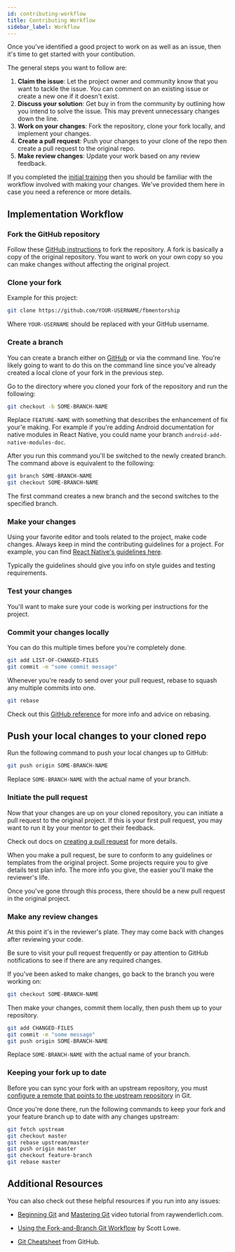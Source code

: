 ```yaml
---
id: contributing-workflow
title: Contributing Workflow
sidebar_label: Workflow
---
```


Once you've identified a good project to work on as well as an issue, then it's time to get started with your contibution.

The general steps you want to follow are:

1. **Claim the issue**: Let the project owner and community know that you want to tackle the issue. You can comment on an existing issue or create a new one if it doesn't exist.
1. **Discuss your solution**: Get buy in from the community by outlining how you intend to solve the issue. This may prevent unnecessary changes down the line.
1. **Work on your changes**: Fork the repository, clone your fork locally, and implement your changes.
1. **Create a pull request**: Push your changes to your clone of the repo then create a pull request to the original repo.
1. **Make review changes**: Update your work based on any review feedback.

If you completed the [initial training](ContributingGettingStarted.md#initial-training) then you should be familiar with the workflow involved with making your changes. We've provided them here in case you need a reference or more details.

## Implementation Workflow

### Fork the GitHub repository

Follow these [GitHub instructions](https://help.github.com/articles/fork-a-repo/) to fork the repository. A fork is basically a copy of the original repository. You want to work on your own copy so you can make changes without affecting the original project.

### Clone your fork

Example for this project:

```bash
git clone https://github.com/YOUR-USERNAME/fbmentorship
```

Where `YOUR-USERNAME` should be replaced with your GitHub username.

### Create a branch

You can create a branch either on [GitHub](https://help.github.com/articles/creating-and-deleting-branches-within-your-repository/) or via the command line. You're likely going to want to do this on the command line since you've already created a local clone of your fork in the previous step.

Go to the directory where you cloned your fork of the repository and run the following:

```bash
git checkout -b SOME-BRANCH-NAME
```

Replace `FEATURE-NAME` with something that describes the enhancement of fix your'e making. For example if you're adding Android documentation for native modules in React Native, you could name your branch `android-add-native-modules-doc`.

After you run this command you'll be switched to the newly created branch. The command above is equivalent to the following:

```bash
git branch SOME-BRANCH-NAME
git checkout SOME-BRANCH-NAME
```

The first command creates a new branch and the second switches to the specified branch.

### Make your changes

Using your favorite editor and tools related to the project, make code changes. Always keep in mind the contributing guidelines for a project. For example, you can find [React Native's guidelines here](https://github.com/facebook/react-native/blob/master/CONTRIBUTING.md).

Typically the guidelines should give you info on style guides and testing requirements.

### Test your changes

You'll want to make sure your code is working per instructions for the project.

### Commit your changes locally

You can do this multiple times before you're completely done.

```bash
git add LIST-OF-CHANGED-FILES
git commit -m "some commit message"
```

Whenever you're ready to send over your pull request, rebase to squash any multiple commits into one.

```bash
git rebase
```

Check out this [GitHub reference](https://help.github.com/articles/using-git-rebase-on-the-command-line/) for more info and advice on rebasing.

## Push your local changes to your cloned repo

Run the following command to push your local changes up to GitHub:

```bash
git push origin SOME-BRANCH-NAME
```

Replace `SOME-BRANCH-NAME` with the actual name of your branch.

### Initiate the pull request

Now that your changes are up on your cloned repository, you can initiate a pull request to the original project. If this is your first pull request, you may want to run it by your mentor to get their feedback.

Check out docs on [creating a pull request](https://help.github.com/articles/creating-a-pull-request/) for more details.

When you make a pull request, be sure to conform to any guidelines or templates from the original project. Some projects require you to give details test plan info. The more info you give, the easier you'll make the reviewer's life.

Once you've gone through this process, there should be a new pull request in the original project.

### Make any review changes

At this point it's in the reviewer's plate. They may come back with changes after reviewing your code.

Be sure to visit your pull request frequently or pay attention to GitHub notifications to see if there are any required changes.

If you've been asked to make changes, go back to the branch you were working on:

```bash
git checkout SOME-BRANCH-NAME
```

Then make your changes, commit them locally, then push them up to your repository.

```bash
git add CHANGED-FILES
git commit -m "some message"
git push origin SOME-BRANCH-NAME
```

Replace `SOME-BRANCH-NAME` with the actual name of your branch.

### Keeping your fork up to date

Before you can sync your fork with an upstream repository, you must [configure a remote that points to the upstream repository](https://help.github.com/articles/configuring-a-remote-for-a-fork/) in Git.

Once you're done there, run the following commands to keep your fork and your feature branch up to date with any changes upstream:

```bash
git fetch upstream
git checkout master
git rebase upstream/master
git push origin master
git checkout feature-branch
git rebase master
```

## Additional Resources

You can also check out these helpful resources if you run into any issues:

* [Beginning Git](https://videos.raywenderlich.com/courses/86-beginning-git/lessons/1) and [Mastering Git](https://videos.raywenderlich.com/courses/87-mastering-git/lessons/1) video tutorial from raywenderlich.com.

* [Using the Fork-and-Branch Git Workflow](http://blog.scottlowe.org/2015/01/27/using-fork-branch-git-workflow/) by Scott Lowe.

* [Git Cheatsheet](https://services.github.com/kit/downloads/github-git-cheat-sheet.pdf) from GitHub.
